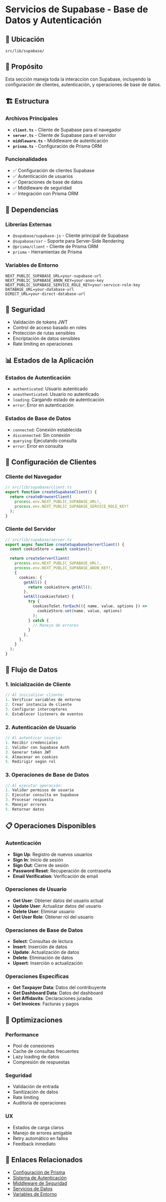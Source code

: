 # Servicios de Supabase - Base de Datos y Autenticación

## 📍 Ubicación

`src/lib/supabase/`

## 🎯 Propósito

Esta sección maneja toda la interacción con Supabase, incluyendo la configuración de clientes, autenticación, y operaciones de base de datos.

## 🏗️ Estructura

### Archivos Principales

- **`client.ts`** - Cliente de Supabase para el navegador
- **`server.ts`** - Cliente de Supabase para el servidor
- **`middleware.ts`** - Middleware de autenticación
- **`prisma.ts`** - Configuración de Prisma ORM

### Funcionalidades

- ✅ Configuración de clientes Supabase
- ✅ Autenticación de usuarios
- ✅ Operaciones de base de datos
- ✅ Middleware de seguridad
- ✅ Integración con Prisma ORM

## 🔗 Dependencias

### Librerías Externas

- `@supabase/supabase-js` - Cliente principal de Supabase
- `@supabase/ssr` - Soporte para Server-Side Rendering
- `@prisma/client` - Cliente de Prisma ORM
- `prisma` - Herramientas de Prisma

### Variables de Entorno

```env
NEXT_PUBLIC_SUPABASE_URL=your-supabase-url
NEXT_PUBLIC_SUPABASE_ANON_KEY=your-anon-key
NEXT_PUBLIC_SUPABASE_SERVICE_ROLE_KEY=your-service-role-key
DATABASE_URL=your-database-url
DIRECT_URL=your-direct-database-url
```

## 🔐 Seguridad

- Validación de tokens JWT
- Control de acceso basado en roles
- Protección de rutas sensibles
- Encriptación de datos sensibles
- Rate limiting en operaciones

## 📊 Estados de la Aplicación

### Estados de Autenticación

- `authenticated`: Usuario autenticado
- `unauthenticated`: Usuario no autenticado
- `loading`: Cargando estado de autenticación
- `error`: Error en autenticación

### Estados de Base de Datos

- `connected`: Conexión establecida
- `disconnected`: Sin conexión
- `querying`: Ejecutando consulta
- `error`: Error en consulta

## 🎨 Configuración de Clientes

### Cliente del Navegador

```typescript
// src/lib/supabase/client.ts
export function createSupabaseClient() {
  return createBrowserClient(
    process.env.NEXT_PUBLIC_SUPABASE_URL!,
    process.env.NEXT_PUBLIC_SUPABASE_SERVICE_ROLE_KEY!
  );
}
```

### Cliente del Servidor

```typescript
// src/lib/supabase/server.ts
export async function createSupabaseServerClient() {
  const cookieStore = await cookies();

  return createServerClient(
    process.env.NEXT_PUBLIC_SUPABASE_URL!,
    process.env.NEXT_PUBLIC_SUPABASE_ANON_KEY!,
    {
      cookies: {
        getAll() {
          return cookieStore.getAll();
        },
        setAll(cookiesToSet) {
          try {
            cookiesToSet.forEach(({ name, value, options }) =>
              cookieStore.set(name, value, options)
            );
          } catch {
            // Manejo de errores
          }
        },
      },
    }
  );
}
```

## 🔄 Flujo de Datos

### 1. Inicialización de Cliente

```typescript
// Al inicializar cliente:
1. Verificar variables de entorno
2. Crear instancia de cliente
3. Configurar interceptores
4. Establecer listeners de eventos
```

### 2. Autenticación de Usuario

```typescript
// Al autenticar usuario:
1. Recibir credenciales
2. Validar con Supabase Auth
3. Generar token JWT
4. Almacenar en cookies
5. Redirigir según rol
```

### 3. Operaciones de Base de Datos

```typescript
// Al ejecutar operación:
1. Validar permisos de usuario
2. Ejecutar consulta en Supabase
3. Procesar respuesta
4. Manejar errores
5. Retornar datos
```

## 📋 Operaciones Disponibles

### Autenticación

- **Sign Up**: Registro de nuevos usuarios
- **Sign In**: Inicio de sesión
- **Sign Out**: Cierre de sesión
- **Password Reset**: Recuperación de contraseña
- **Email Verification**: Verificación de email

### Operaciones de Usuario

- **Get User**: Obtener datos del usuario actual
- **Update User**: Actualizar datos del usuario
- **Delete User**: Eliminar usuario
- **Get User Role**: Obtener rol del usuario

### Operaciones de Base de Datos

- **Select**: Consultas de lectura
- **Insert**: Inserción de datos
- **Update**: Actualización de datos
- **Delete**: Eliminación de datos
- **Upsert**: Inserción o actualización

### Operaciones Específicas

- **Get Taxpayer Data**: Datos del contribuyente
- **Get Dashboard Data**: Datos del dashboard
- **Get Affidavits**: Declaraciones juradas
- **Get Invoices**: Facturas y pagos

## 🚀 Optimizaciones

### Performance

- Pool de conexiones
- Cache de consultas frecuentes
- Lazy loading de datos
- Compresión de respuestas

### Seguridad

- Validación de entrada
- Sanitización de datos
- Rate limiting
- Auditoría de operaciones

### UX

- Estados de carga claros
- Manejo de errores amigable
- Retry automático en fallos
- Feedback inmediato

## 🔗 Enlaces Relacionados

- [Configuración de Prisma](../config/prisma-config.doc.md)
- [Sistema de Autenticación](../auth/auth-system.doc.md)
- [Middleware de Seguridad](../middleware/security-middleware.doc.md)
- [Servicios de Datos](../servicios/data-services.doc.md)
- [Variables de Entorno](../config/environment-vars.doc.md)
